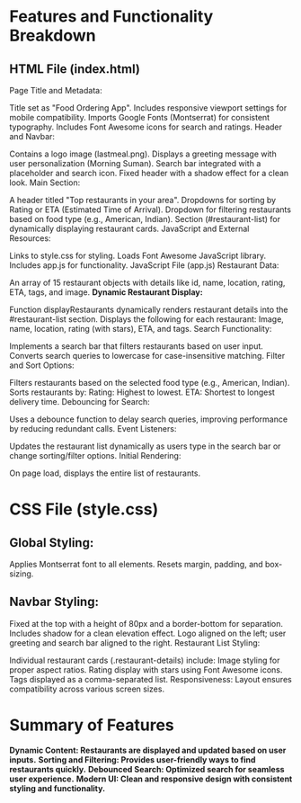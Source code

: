 # Features and Functionality Breakdown
## HTML File (index.html)
Page Title and Metadata:

Title set as "Food Ordering App".
Includes responsive viewport settings for mobile compatibility.
Imports Google Fonts (Montserrat) for consistent typography.
Includes Font Awesome icons for search and ratings.
Header and Navbar:

Contains a logo image (lastmeal.png).
Displays a greeting message with user personalization (Morning Suman).
Search bar integrated with a placeholder and search icon.
Fixed header with a shadow effect for a clean look.
Main Section:

A header titled "Top restaurants in your area".
Dropdowns for sorting by Rating or ETA (Estimated Time of Arrival).
Dropdown for filtering restaurants based on food type (e.g., American, Indian).
Section (#restaurant-list) for dynamically displaying restaurant cards.
JavaScript and External Resources:

Links to style.css for styling.
Loads Font Awesome JavaScript library.
Includes app.js for functionality.
JavaScript File (app.js)
Restaurant Data:

An array of 15 restaurant objects with details like id, name, location, rating, ETA, tags, and image.
**Dynamic Restaurant Display:**

Function displayRestaurants dynamically renders restaurant details into the #restaurant-list section.
Displays the following for each restaurant:
Image, name, location, rating (with stars), ETA, and tags.
Search Functionality:

Implements a search bar that filters restaurants based on user input.
Converts search queries to lowercase for case-insensitive matching.
Filter and Sort Options:

Filters restaurants based on the selected food type (e.g., American, Indian).
Sorts restaurants by:
Rating: Highest to lowest.
ETA: Shortest to longest delivery time.
Debouncing for Search:

Uses a debounce function to delay search queries, improving performance by reducing redundant calls.
Event Listeners:

Updates the restaurant list dynamically as users type in the search bar or change sorting/filter options.
Initial Rendering:

On page load, displays the entire list of restaurants.
# CSS File (style.css)
## Global Styling:

Applies Montserrat font to all elements.
Resets margin, padding, and box-sizing.

## Navbar Styling:

Fixed at the top with a height of 80px and a border-bottom for separation.
Includes shadow for a clean elevation effect.
Logo aligned on the left; user greeting and search bar aligned to the right.
Restaurant List Styling:

Individual restaurant cards (.restaurant-details) include:
Image styling for proper aspect ratios.
Rating display with stars using Font Awesome icons.
Tags displayed as a comma-separated list.
Responsiveness:
Layout ensures compatibility across various screen sizes.
# Summary of Features
**Dynamic Content: Restaurants are displayed and updated based on user inputs.**
**Sorting and Filtering: Provides user-friendly ways to find restaurants quickly.**
**Debounced Search: Optimized search for seamless user experience.**
**Modern UI: Clean and responsive design with consistent styling and functionality.**






